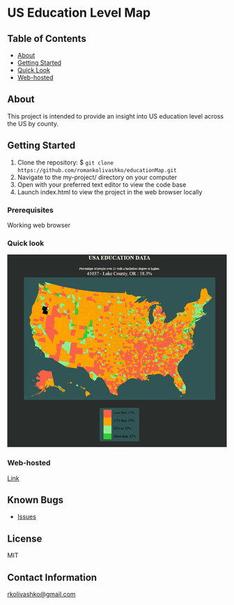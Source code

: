 # US Education Level Map

## Table of Contents
+ [About](#about)
+ [Getting Started](#getting_started)
+ [Quick Look](#quick_look)
+ [Web-hosted](#hosted)

## About <a name = "about"></a>
This project is intended to provide an insight into US education level across the US by county.

## Getting Started <a name = "getting_started"></a>
1. Clone the repository: $ `git clone https://github.com/romankolivashko/educationMap.git`
2. Navigate to the my-project/ directory on your computer
3. Open with your preferred text editor to view the code base
4. Launch index.html to view the project in the web browser locally

### Prerequisites

Working web browser

### Quick look <a name = "quick_look"></a>
![](educationMap.gif)

### Web-hosted <a name = "hosted"></a>
[Link](https://zealous-jones-c5db9a.netlify.app/)

## Known Bugs

* [Issues](https://github.com/romankolivashko/educationMap/issues)

## License
MIT

## Contact Information
rkolivashko@gmail.com
